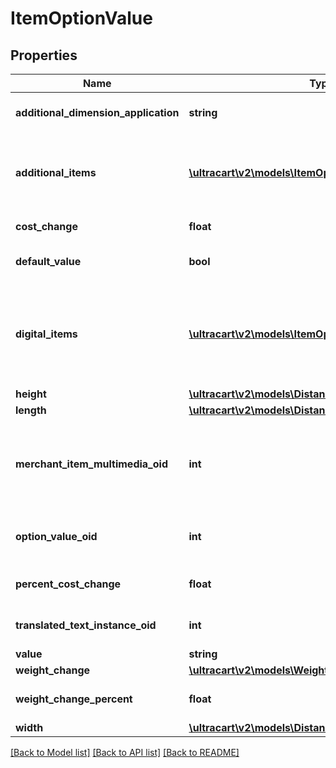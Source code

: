 # ItemOptionValue

## Properties
Name | Type | Description | Notes
------------ | ------------- | ------------- | -------------
**additional_dimension_application** | **string** | Additional dimensions application | [optional] 
**additional_items** | [**\ultracart\v2\models\ItemOptionValueAdditionalItem[]**](ItemOptionValueAdditionalItem.md) | Additional items to add to the order if this value is selected | [optional] 
**cost_change** | **float** | Cost change | [optional] 
**default_value** | **bool** | True if default value | [optional] 
**digital_items** | [**\ultracart\v2\models\ItemOptionValueDigitalItem[]**](ItemOptionValueDigitalItem.md) | Digital items to allow the customer to download if this option value is selected | [optional] 
**height** | [**\ultracart\v2\models\Distance**](Distance.md) |  | [optional] 
**length** | [**\ultracart\v2\models\Distance**](Distance.md) |  | [optional] 
**merchant_item_multimedia_oid** | **int** | Multimedia object identifier associated with this option value | [optional] 
**option_value_oid** | **int** | Option value object identifier | [optional] 
**percent_cost_change** | **float** | Percentage cost change | [optional] 
**translated_text_instance_oid** | **int** | Translated text instance id | [optional] 
**value** | **string** | Value | [optional] 
**weight_change** | [**\ultracart\v2\models\Weight**](Weight.md) |  | [optional] 
**weight_change_percent** | **float** | Percentage weight change | [optional] 
**width** | [**\ultracart\v2\models\Distance**](Distance.md) |  | [optional] 

[[Back to Model list]](../README.md#documentation-for-models) [[Back to API list]](../README.md#documentation-for-api-endpoints) [[Back to README]](../README.md)


